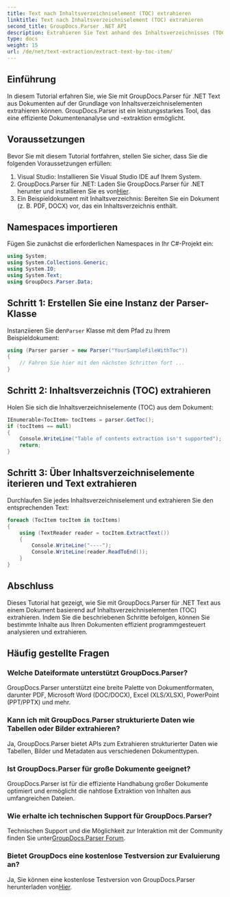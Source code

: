 ```yaml
---
title: Text nach Inhaltsverzeichniselement (TOC) extrahieren
linktitle: Text nach Inhaltsverzeichniselement (TOC) extrahieren
second_title: GroupDocs.Parser .NET API
description: Extrahieren Sie Text anhand des Inhaltsverzeichnisses (TOC) mit GroupDocs.Parser für .NET. Lernen Sie effiziente Dokumentanalysetechniken für die strukturierte Datenextraktion.
type: docs
weight: 15
url: /de/net/text-extraction/extract-text-by-toc-item/
---
```

## Einführung
In diesem Tutorial erfahren Sie, wie Sie mit GroupDocs.Parser für .NET Text aus Dokumenten auf der Grundlage von Inhaltsverzeichniselementen extrahieren können. GroupDocs.Parser ist ein leistungsstarkes Tool, das eine effiziente Dokumentenanalyse und -extraktion ermöglicht.
## Voraussetzungen
Bevor Sie mit diesem Tutorial fortfahren, stellen Sie sicher, dass Sie die folgenden Voraussetzungen erfüllen:
1. Visual Studio: Installieren Sie Visual Studio IDE auf Ihrem System.
2.  GroupDocs.Parser für .NET: Laden Sie GroupDocs.Parser für .NET herunter und installieren Sie es von[Hier](https://releases.groupdocs.com/parser/net/).
3. Ein Beispieldokument mit Inhaltsverzeichnis: Bereiten Sie ein Dokument (z. B. PDF, DOCX) vor, das ein Inhaltsverzeichnis enthält.

## Namespaces importieren
Fügen Sie zunächst die erforderlichen Namespaces in Ihr C#-Projekt ein:
```csharp
using System;
using System.Collections.Generic;
using System.IO;
using System.Text;
using GroupDocs.Parser.Data;
```
## Schritt 1: Erstellen Sie eine Instanz der Parser-Klasse
 Instanziieren Sie den`Parser` Klasse mit dem Pfad zu Ihrem Beispieldokument:
```csharp
using (Parser parser = new Parser("YourSampleFileWithToc"))
{
    // Fahren Sie hier mit den nächsten Schritten fort ...
}
```
## Schritt 2: Inhaltsverzeichnis (TOC) extrahieren
Holen Sie sich die Inhaltsverzeichniselemente (TOC) aus dem Dokument:
```csharp
IEnumerable<TocItem> tocItems = parser.GetToc();
if (tocItems == null)
{
    Console.WriteLine("Table of contents extraction isn't supported");
    return;
}
```
## Schritt 3: Über Inhaltsverzeichniselemente iterieren und Text extrahieren
Durchlaufen Sie jedes Inhaltsverzeichniselement und extrahieren Sie den entsprechenden Text:
```csharp
foreach (TocItem tocItem in tocItems)
{
    using (TextReader reader = tocItem.ExtractText())
    {
        Console.WriteLine("----");
        Console.WriteLine(reader.ReadToEnd());
    }
}
```

## Abschluss
Dieses Tutorial hat gezeigt, wie Sie mit GroupDocs.Parser für .NET Text aus einem Dokument basierend auf Inhaltsverzeichniselementen (TOC) extrahieren. Indem Sie die beschriebenen Schritte befolgen, können Sie bestimmte Inhalte aus Ihren Dokumenten effizient programmgesteuert analysieren und extrahieren.

## Häufig gestellte Fragen
### Welche Dateiformate unterstützt GroupDocs.Parser?
GroupDocs.Parser unterstützt eine breite Palette von Dokumentformaten, darunter PDF, Microsoft Word (DOC/DOCX), Excel (XLS/XLSX), PowerPoint (PPT/PPTX) und mehr.
### Kann ich mit GroupDocs.Parser strukturierte Daten wie Tabellen oder Bilder extrahieren?
Ja, GroupDocs.Parser bietet APIs zum Extrahieren strukturierter Daten wie Tabellen, Bilder und Metadaten aus verschiedenen Dokumenttypen.
### Ist GroupDocs.Parser für große Dokumente geeignet?
GroupDocs.Parser ist für die effiziente Handhabung großer Dokumente optimiert und ermöglicht die nahtlose Extraktion von Inhalten aus umfangreichen Dateien.
### Wie erhalte ich technischen Support für GroupDocs.Parser?
 Technischen Support und die Möglichkeit zur Interaktion mit der Community finden Sie unter[GroupDocs.Parser Forum](https://forum.groupdocs.com/c/parser/17).
### Bietet GroupDocs eine kostenlose Testversion zur Evaluierung an?
Ja, Sie können eine kostenlose Testversion von GroupDocs.Parser herunterladen von[Hier](https://releases.groupdocs.com/).